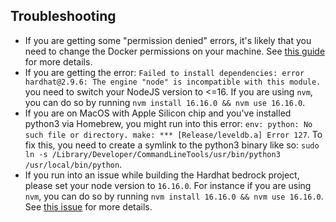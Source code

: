 ## Troubleshooting

- If you are getting some "permission denied" errors, it's likely that you need to change the Docker permissions on your machine. See [this guide](https://docs.docker.com/engine/install/linux-postinstall/) for more details.
- If you are getting the error: `Failed to install dependencies: error hardhat@2.9.6: The engine "node" is incompatible with this module.` you need to switch your NodeJS version to <=16. If you are using `nvm`, you can do so by running `nvm install 16.16.0 && nvm use 16.16.0`.
- If you are on MacOS with Apple Silicon chip and you've installed python3 via Homebrew, you might run into this error: `env: python: No such file or directory. make: *** [Release/leveldb.a] Error 127`. To fix this, you need to create a symlink to the python3 binary like so: `sudo ln -s /Library/Developer/CommandLineTools/usr/bin/python3 /usr/local/bin/python`.
- If you run into an issue while building the Hardhat bedrock project, please set your node version to `16.16.0`. For instance if you are using `nvm`, you can do so by running `nvm install 16.16.0 && nvm use 16.16.0`. See [this issue](https://github.com/ethereum-optimism/optimism#3087) for more details.


